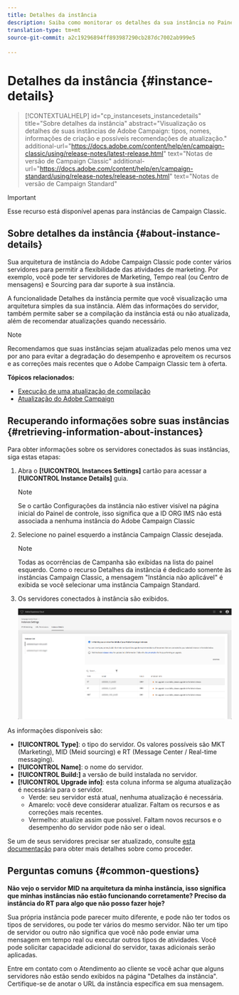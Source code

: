 ```yaml
---
title: Detalhes da instância
description: Saiba como monitorar os detalhes da sua instância no Painel de controle
translation-type: tm+mt
source-git-commit: a2c19296894ff893987290cb287dc7002ab999e5

---
```



# Detalhes da instância {#instance-details}

>[!CONTEXTUALHELP]
>id=&quot;cp_instancesets_instancedetails&quot;
>title=&quot;Sobre detalhes da instância&quot;
>abstract=&quot;Visualização os detalhes de suas instâncias de Adobe Campaign: tipos, nomes, informações de criação e possíveis recomendações de atualização.&quot;
>additional-url=&quot;https://docs.adobe.com/content/help/en/campaign-classic/using/release-notes/latest-release.html&quot; text=&quot;Notas de versão de Campaign Classic&quot;
>additional-url=&quot;https://docs.adobe.com/content/help/en/campaign-standard/using/release-notes/release-notes.html&quot; text=&quot;Notas de versão de Campaign Standard&quot;

>[!IMPORTANT]
>
>Esse recurso está disponível apenas para instâncias de Campaign Classic.

## Sobre detalhes da instância {#about-instance-details}

Sua arquitetura de instância do Adobe Campaign Classic pode conter vários servidores para permitir a flexibilidade das atividades de marketing. Por exemplo, você pode ter servidores de Marketing, Tempo real (ou Centro de mensagens) e Sourcing para dar suporte à sua instância.

A funcionalidade Detalhes da instância permite que você visualização uma arquitetura simples da sua instância. Além das informações do servidor, também permite saber se a compilação da instância está ou não atualizada, além de recomendar atualizações quando necessário.

>[!NOTE]
>
>Recomendamos que suas instâncias sejam atualizadas pelo menos uma vez por ano para evitar a degradação do desempenho e aproveitem os recursos e as correções mais recentes que o Adobe Campaign Classic tem à oferta.

**Tópicos relacionados:**

* [Execução de uma atualização de compilação](https://docs.campaign.adobe.com/doc/AC/getting_started/EN/buildUpgrade.html)
* [Atualização do Adobe Campaign](https://docs.campaign.adobe.com/doc/AC/en/PRO_Updating_Adobe_Campaign_Introduction.html)

## Recuperando informações sobre suas instâncias {#retrieving-information-about-instances}

Para obter informações sobre os servidores conectados às suas instâncias, siga estas etapas:

1. Abra o **[!UICONTROL Instances Settings]** cartão para acessar a **[!UICONTROL Instance Details]** guia.

   >[!NOTE]
   >
   >Se o cartão Configurações da instância não estiver visível na página inicial do Painel de controle, isso significa que a ID ORG IMS não está associada a nenhuma instância do Adobe Campaign Classic

1. Selecione no painel esquerdo a instância Campaign Classic desejada.

   >[!NOTE]
   >
   >Todas as ocorrências de Campanha são exibidas na lista do painel esquerdo. Como o recurso Detalhes da instância é dedicado somente às instâncias Campaign Classic, a mensagem &quot;Instância não aplicável&quot; é exibida se você selecionar uma instância Campaign Standard.

1. Os servidores conectados à instância são exibidos.

   ![](assets/instance_details.png)

As informações disponíveis são:

* **[!UICONTROL Type]**: o tipo do servidor. Os valores possíveis são MKT (Marketing), MID (Meid sourcing) e RT (Message Center / Real-time messaging).
* **[!UICONTROL Name]**: o nome do servidor.
* **[!UICONTROL Build:]** a versão de build instalada no servidor.
* **[!UICONTROL Upgrade info]**: esta coluna informa se alguma atualização é necessária para o servidor.
   * Verde: seu servidor está atual, nenhuma atualização é necessária.
   * Amarelo: você deve considerar atualizar. Faltam os recursos e as correções mais recentes.
   * Vermelho: atualize assim que possível. Faltam novos recursos e o desempenho do servidor pode não ser o ideal.

Se um de seus servidores precisar ser atualizado, consulte [esta documentação](https://docs.campaign.adobe.com/doc/AC/getting_started/EN/buildUpgrade.html) para obter mais detalhes sobre como proceder.

## Perguntas comuns {#common-questions}

**Não vejo o servidor MID na arquitetura da minha instância, isso significa que minhas instâncias não estão funcionando corretamente? Preciso da instância do RT para algo que não posso fazer hoje?**

Sua própria instância pode parecer muito diferente, e pode não ter todos os tipos de servidores, ou pode ter vários do mesmo servidor. Não ter um tipo de servidor ou outro não significa que você não pode enviar uma mensagem em tempo real ou executar outros tipos de atividades. Você pode solicitar capacidade adicional do servidor, taxas adicionais serão aplicadas.

Entre em contato com o Atendimento ao cliente se você achar que alguns servidores não estão sendo exibidos na página &quot;Detalhes da instância&quot;. Certifique-se de anotar o URL da instância específica em sua mensagem.
